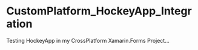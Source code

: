# CustomPlatform_HockeyApp_Integration
Testing HockeyApp in my CrossPlatform Xamarin.Forms Project...
